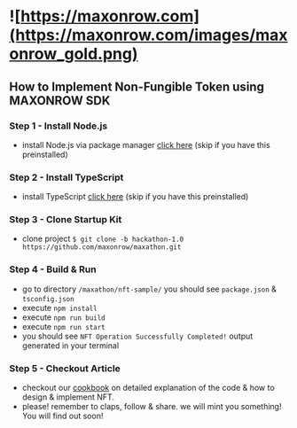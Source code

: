 # ![https://maxonrow.com](https://maxonrow.com/images/maxonrow_gold.png)

## How to Implement Non-Fungible Token using MAXONROW SDK

### Step 1 - Install Node.js

- install Node.js via package manager [click here](https://nodejs.org/en/download/package-manager/) (skip if you have this preinstalled)

### Step 2 - Install TypeScript

- install TypeScript [click here](https://www.typescriptlang.org/index.html#download-links) (skip if you have this preinstalled)

### Step 3 - Clone Startup Kit

- clone project `$ git clone -b hackathon-1.0 https://github.com/maxonrow/maxathon.git`

### Step 4 - Build & Run

- go to directory `/maxathon/nft-sample/` you should see `package.json` & `tsconfig.json`
- execute `npm install`
- execute `npm run build`
- execute `npm run start`
- you should see `NFT Operation Successfully Completed!` output generated in your terminal

### Step 5 - Checkout Article

- checkout our [cookbook](https://medium.com/) on detailed explanation of the code & how to design & implement NFT.
- please! remember to claps, follow & share. we will mint you something! You will find out soon!
